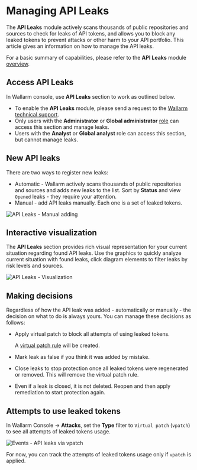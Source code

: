 # Managing API Leaks

The **API Leaks** module actively scans thousands of public repositories and sources to check for leaks of API tokens, and allows you to block any leaked tokens to prevent attacks or other harm to your API portfolio. This article gives an information on how to manage the API leaks.

For a basic summary of capabilities, please refer to the **API Leaks** module [overview](../about-wallarm/api-leaks.md).

## Access API Leaks

In Wallarm console, use **API Leaks** section to work as outlined below.

* To enable the **API Leaks** module, please send a request to the [Wallarm technical support](mailto:support@wallarm.com).
* Only users with the **Administrator** or **Global administrator** [role](../user-guides/settings/users.md#user-roles) can access this section and manage leaks.
* Users with the **Analyst** or **Global analyst** role can access this section, but cannot manage leaks.

## New API leaks

There are two ways to register new leaks:

* Automatic - Wallarm actively scans thousands of public repositories and sources and adds new leaks to the list. Sort by **Status** and view `Opened` leaks - they require your attention.
* Manual - add API leaks manually. Each one is a set of leaked tokens.

![API Leaks - Manual adding](../images/api-attack-surface/api-leaks-add-manually.png)

## Interactive visualization

The **API Leaks** section provides rich visual representation for your current situation regarding found API leaks. Use the graphics to quickly analyze current situation with found leaks, click diagram elements to filter leaks by risk levels and sources.

![API Leaks - Visualization](../images/api-attack-surface/api-leaks-visual.png)

## Making decisions

Regardless of how the API leak was added - automatically or manually - the decision on what to do is always yours. You can manage these decisions as follows:

* Apply virtual patch to block all attempts of using leaked tokens.

    A [virtual patch rule](../user-guides/rules/vpatch-rule.md) will be created.

* Mark leak as false if you think it was added by mistake.
* Close leaks to stop protection once all leaked tokens were regenerated or removed. This will remove the virtual patch rule.
* Even if a leak is closed, it is not deleted. Reopen and then apply remediation to start protection again.

## Attempts to use leaked tokens

In Wallarm Console → **Attacks**, set the **Type** filter to `Virtual patch` (`vpatch`) to see all attempts of leaked tokens usage.

![Events - API leaks via vpatch](../images/api-attack-surface/api-leaks-in-events.png)

For now, you can track the attempts of leaked tokens usage only if `vpatch` is applied.
